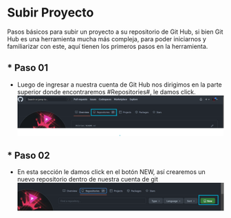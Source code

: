 # Subir Proyecto
Pasos básicos para subir un proyecto a su repositorio de Git Hub, si bien Git Hub es una herramienta mucha más compleja, para poder iniciarnos y familiarizar con este, aquí tienen los primeros pasos en la herramienta. 

## * Paso 01
- Luego de ingresar a nuestra cuenta de Git Hub nos dirigimos en la parte superior donde encontraremos #Repositories#, le damos click.
![foto1](https://github.com/Jhlirion/subirproyecto/blob/main/src/1.png)

## * Paso 02
- En esta sección le damos click en el botón NEW, así crearemos un nuevo repositorio dentro de nuestra cuenta de git
![foto1](https://github.com/Jhlirion/subirproyecto/blob/main/src/2.png)

